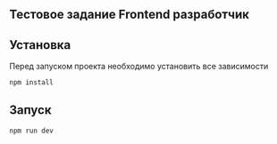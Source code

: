 ## Тестовое задание Frontend разработчик

## Установка

Перед запуском проекта необходимо установить все зависимости

```bash
npm install
```

## Запуск

```bash
npm run dev
```
